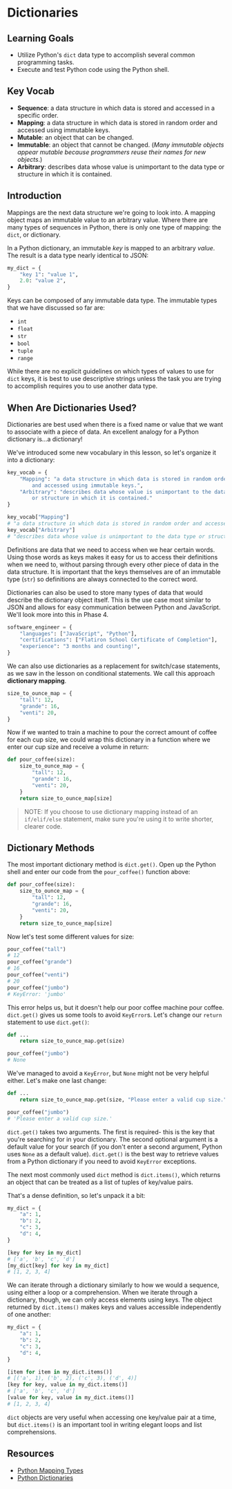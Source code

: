 # Dictionaries

## Learning Goals

- Utilize Python's `dict` data type to accomplish several common programming tasks.
- Execute and test Python code using the Python shell.

## Key Vocab

- **Sequence**: a data structure in which data is stored and accessed in a
specific order.
- **Mapping**: a data structure in which data is stored in random order and
accessed using immutable keys.
- **Mutable**: an object that can be changed.
- **Immutable**: an object that cannot be changed. (_Many immutable objects
appear mutable because programmers reuse their names for new objects_.)
- **Arbitrary**: describes data whose value is unimportant to the data type
or structure in which it is contained.

## Introduction

Mappings are the next data structure we're going to look into. A mapping object
maps an immutable value to an arbitrary value. Where there are many types of
sequences in Python, there is only one type of mapping: the `dict`, or
dictionary.

In a Python dictionary, an immutable _key_ is mapped to an arbitrary _value_.
The result is a data type nearly identical to JSON:

```py
my_dict = {
    "key 1": "value 1",
    2.0: "value 2",
}
```

Keys can be composed of any immutable data type. The immutable types that we
have discussed so far are:

- `int`
- `float`
- `str`
- `bool`
- `tuple`
- `range`

While there are no explicit guidelines on which types of values to use for
`dict` keys, it is best to use descriptive strings unless the task you are
trying to accomplish requires you to use another data type.

## When Are Dictionaries Used?

Dictionaries are best used when there is a fixed name or value that we
want to associate with a piece of data. An excellent analogy for a Python
dictionary is...a dictionary!

We've introduced some new vocabulary in this lesson, so let's organize it into
a dictionary:

```py
key_vocab = {
    "Mapping": "a data structure in which data is stored in random order \
        and accessed using immutable keys.",
    "Arbitrary": "describes data whose value is unimportant to the data type \
        or structure in which it is contained."
}

key_vocab["Mapping"]
# "a data structure in which data is stored in random order and accessed using immutable keys."
key_vocab["Arbitrary"]
# "describes data whose value is unimportant to the data type or structure in which it is contained."
```

Definitions are data that we need to access when we hear certain words. Using
those words as keys makes it easy for us to access their definitions when we
need to, without parsing through every other piece of data in the data
structure. It is important that the keys themselves are of an immutable type
(`str`) so definitions are always connected to the correct word.

Dictionaries can also be used to store many types of data that would describe
the dictionary object itself. This is the use case most similar to JSON and
allows for easy communication between Python and JavaScript. We'll look more
into this in Phase 4.

```py
software_engineer = {
    "languages": ["JavaScript", "Python"],
    "certifications": ["Flatiron School Certificate of Completion"],
    "experience": "3 months and counting!",
}
```

We can also use dictionaries as a replacement for switch/case statements, as we
saw in the lesson on conditional statements. We call this approach **dictionary
mapping**.

```py
size_to_ounce_map = {
    "tall": 12,
    "grande": 16,
    "venti": 20,
}
```

Now if we wanted to train a machine to pour the correct amount of coffee for
each cup size, we could wrap this dictionary in a function where we enter our
cup size and receive a volume in return:

```py
def pour_coffee(size):
    size_to_ounce_map = {
        "tall": 12,
        "grande": 16,
        "venti": 20,
    }
    return size_to_ounce_map[size]
```

> NOTE: If you choose to use dictionary mapping instead of an `if/elif/else`
> statement, make sure you're using it to write shorter, clearer code.

## Dictionary Methods

The most important dictionary method is `dict.get()`. Open up the Python shell
and enter our code from the `pour_coffee()` function above:

```py
def pour_coffee(size):
    size_to_ounce_map = {
        "tall": 12,
        "grande": 16,
        "venti": 20,
    }
    return size_to_ounce_map[size]
```

Now let's test some different values for size:

```py
pour_coffee("tall")
# 12
pour_coffee("grande")
# 16
pour_coffee("venti")
# 20
pour_coffee("jumbo")
# KeyError: 'jumbo'
```

This error helps us, but it doesn't help our poor coffee machine pour coffee.
`dict.get()` gives us some tools to avoid `KeyError`s. Let's change our
`return` statement to use `dict.get()`:

```py
def ...
    return size_to_ounce_map.get(size)

pour_coffee("jumbo")
# None
```

We've managed to avoid a `KeyError`, but `None` might not be very helpful
either. Let's make one last change:

```py
def ...
    return size_to_ounce_map.get(size, "Please enter a valid cup size.")

pour_coffee("jumbo")
# 'Please enter a valid cup size.'
```

`dict.get()` takes two arguments. The first is required- this is the key that
you're searching for in your dictionary. The second optional argument is a
default value for your search (if you don't enter a second argument, Python
uses `None` as a default value). `dict.get()` is the best way to retrieve
values from a Python dictionary if you need to avoid `KeyError` exceptions.

The next most commonly used `dict` method is `dict.items()`, which returns an
object that can be treated as a list of tuples of key/value pairs.

That's a dense definition, so let's unpack it a bit:

```py
my_dict = {
    "a": 1,
    "b": 2,
    "c": 3,
    "d": 4,
}

[key for key in my_dict]
# ['a', 'b', 'c', 'd']
[my_dict[key] for key in my_dict]
# [1, 2, 3, 4]
```

We can iterate through a dictionary similarly to how we would a sequence, using
either a loop or a comprehension. When we iterate through a dictionary, though,
we can only access elements using keys. The object returned by `dict.items()`
makes keys and values accessible independently of one another:

```py
my_dict = {
    "a": 1,
    "b": 2,
    "c": 3,
    "d": 4,
}

[item for item in my_dict.items()]
# [('a', 1), ('b', 2), ('c', 3), ('d', 4)]
[key for key, value in my_dict.items()]
# ['a', 'b', 'c', 'd']
[value for key, value in my_dict.items()]
# [1, 2, 3, 4]
```

`dict` objects are very useful when accessing one key/value pair at a time,
but `dict.items()` is an important tool in writing elegant loops and list
comprehensions.

## Resources

- [Python Mapping Types](https://docs.python.org/3/library/stdtypes.html#typesmapping)
- [Python Dictionaries](https://docs.python.org/3/tutorial/datastructures.html#dictionaries)
